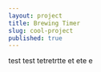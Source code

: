 ```yaml
---
layout: project
title: Brewing Timer
slug: cool-project
published: true
---
```

test test tetretrtte et ete e
